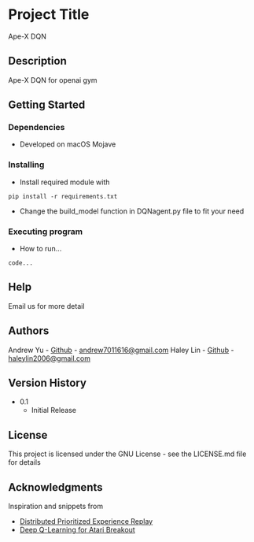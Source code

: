 # Project Title

Ape-X DQN 

## Description

Ape-X DQN for openai gym

## Getting Started

### Dependencies

* Developed on macOS Mojave

### Installing

* Install required module with
```
pip install -r requirements.txt
```
* Change the build_model function in DQNagent.py file to fit your need

### Executing program

* How to run...
```
code...
```

## Help

Email us for more detail

## Authors

Andrew Yu - [Github](https://github.com/yuyenchu) - andrew7011616@gmail.com
Haley Lin - [Github](https://github.com/HaleyLin2006) - haleylin2006@gmail.com

## Version History

* 0.1
    * Initial Release

## License

This project is licensed under the GNU License - see the LICENSE.md file for details

## Acknowledgments

Inspiration and snippets from
* [Distributed Prioritized Experience Replay](https://arxiv.org/pdf/1803.00933v1.pdf)
* [Deep Q-Learning for Atari Breakout](https://keras.io/examples/rl/deep_q_network_breakout/)